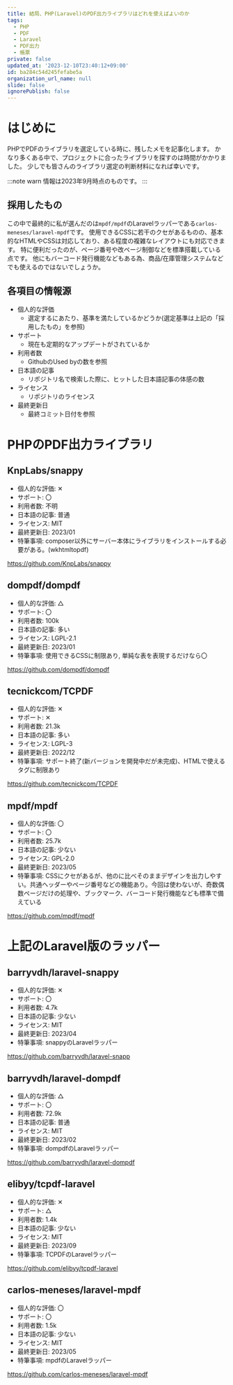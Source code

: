 ```yaml
---
title: 結局、PHP(Laravel)のPDF出力ライブラリはどれを使えばよいのか
tags:
  - PHP
  - PDF
  - Laravel
  - PDF出力
  - 帳票
private: false
updated_at: '2023-12-10T23:40:12+09:00'
id: ba284c54d245fefabe5a
organization_url_name: null
slide: false
ignorePublish: false
---
```

# はじめに

PHPでPDFのライブラリを選定している時に、残したメモを記事化します。
かなり多くある中で、プロジェクトに合ったライブラリを探すのは時間がかかりました。
少しでも皆さんのライブラリ選定の判断材料になれば幸いです。

:::note warn
情報は2023年9月時点のものです。
:::

## 採用したもの

この中で最終的に私が選んだのは`mpdf/mpdf`のLaravelラッパーである`carlos-meneses/laravel-mpdf`です。
使用できるCSSに若干のクセがあるものの、基本的なHTMLやCSSは対応しており、ある程度の複雑なレイアウトにも対応できます。
特に便利だったのが、ページ番号や改ページ制御などを標準搭載している点です。
他にもバーコード発行機能などもある為、商品/在庫管理システムなどでも使えるのではないでしょうか。


## 各項目の情報源

- 個人的な評価
    - 選定するにあたり、基準を満たしているかどうか(選定基準は上記の「採用したもの」を参照)
- サポート
    - 現在も定期的なアップデートがされているか
- 利用者数
    - GithubのUsed byの数を参照
- 日本語の記事
    - リポジトリ名で検索した際に、ヒットした日本語記事の体感の数
- ライセンス
    - リポジトリのライセンス
- 最終更新日
    - 最終コミット日付を参照




# PHPのPDF出力ライブラリ

## KnpLabs/snappy
- 個人的な評価: ✕
- サポート: 〇
- 利用者数: 不明
- 日本語の記事: 普通
- ライセンス: MIT
- 最終更新日: 2023/01
- 特筆事項: composer以外にサーバー本体にライブラリをインストールする必要がある。(wkhtmltopdf)

https://github.com/KnpLabs/snappy

## dompdf/dompdf
- 個人的な評価: △
- サポート: 〇
- 利用者数: 100k
- 日本語の記事: 多い
- ライセンス: LGPL-2.1
- 最終更新日: 2023/01
- 特筆事項: 使用できるCSSに制限あり, 単純な表を表現するだけなら〇

https://github.com/dompdf/dompdf

## tecnickcom/TCPDF
- 個人的な評価: ✕
- サポート: ✕
- 利用者数: 21.3k
- 日本語の記事: 多い
- ライセンス: LGPL-3
- 最終更新日: 2022/12
- 特筆事項: サポート終了(新バージョンを開発中だが未完成)、HTMLで使えるタグに制限あり

https://github.com/tecnickcom/TCPDF

## mpdf/mpdf
- 個人的な評価: 〇
- サポート: 〇
- 利用者数: 25.7k
- 日本語の記事: 少ない
- ライセンス: GPL-2.0
- 最終更新日: 2023/05
- 特筆事項: CSSにクセがあるが、他のに比べそのままデザインを出力しやすい。共通ヘッダーやページ番号などの機能あり。今回は使わないが、奇数偶数ページだけの処理や、ブックマーク、バーコード発行機能なども標準で備えている

https://github.com/mpdf/mpdf

# 上記のLaravel版のラッパー

## barryvdh/laravel-snappy
- 個人的な評価: ✕
- サポート: 〇
- 利用者数: 4.7k
- 日本語の記事: 少ない
- ライセンス: MIT
- 最終更新日: 2023/04
- 特筆事項: snappyのLaravelラッパー

https://github.com/barryvdh/laravel-snapp

## barryvdh/laravel-dompdf
- 個人的な評価: △
- サポート: 〇
- 利用者数: 72.9k
- 日本語の記事: 普通
- ライセンス: MIT
- 最終更新日: 2023/02
- 特筆事項: dompdfのLaravelラッパー

https://github.com/barryvdh/laravel-dompdf

## elibyy/tcpdf-laravel
- 個人的な評価: ✕
- サポート: △
- 利用者数: 1.4k
- 日本語の記事: 少ない
- ライセンス: MIT
- 最終更新日: 2023/09
- 特筆事項: TCPDFのLaravelラッパー

https://github.com/elibyy/tcpdf-laravel

## carlos-meneses/laravel-mpdf
- 個人的な評価: 〇
- サポート: 〇
- 利用者数: 1.5k
- 日本語の記事: 少ない
- ライセンス: MIT
- 最終更新日: 2023/05
- 特筆事項: mpdfのLaravelラッパー

https://github.com/carlos-meneses/laravel-mpdf
